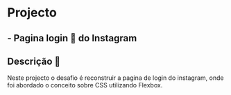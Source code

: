 # Projecto 

##  - Pagina  login :key: do Instagram 



## Descrição 📑



Neste projecto o desafio é reconstruir a pagina de login do instagram, onde foi abordado o conceito sobre CSS utilizando Flexbox.